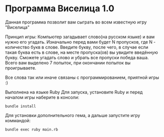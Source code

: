 # Программа Виселица 1.0
Данная программа позволит вам сыграть во всем известную игру "Виселица"

Принцип игры:
  Компьютер загадывает слово(на русском языке) и вам нужно его угадать. Изначально перед вами будет N пропусков, где N - количество букв в слове.
  Введите букву, после чего, в случае если такая буква есть в слове, на месте пропуска(ов) вы увидите введённую букву. Сможете угадать слово и убрать все пропуски победа ваша.
  Всего вам выделено 7 попыток, при окончании попыток вы проигрываете.
  
  Все слова так или иначе связаны с программированием, приятной игры :)
  
Выполнена на языке Ruby
Для запуска, установите Ruby и перед началом игры наберите в консоли:

    bundle install

Для установки дополнительного гема, а дальше запустите игру коммандой:

    bundle exec ruby main.rb
